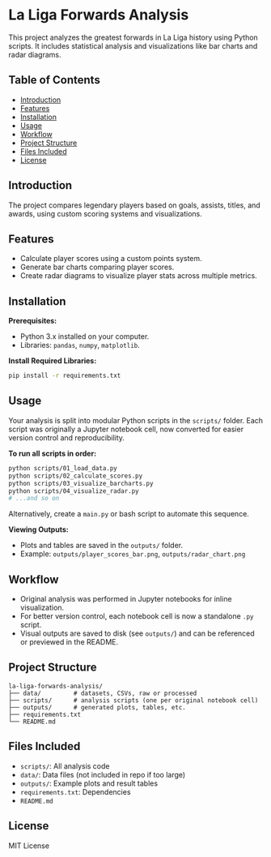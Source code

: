 # La Liga Forwards Analysis

This project analyzes the greatest forwards in La Liga history using Python scripts. It includes statistical analysis and visualizations like bar charts and radar diagrams.

## Table of Contents

- [Introduction](#introduction)
- [Features](#features)
- [Installation](#installation)
- [Usage](#usage)
- [Workflow](#workflow)
- [Project Structure](#project-structure)
- [Files Included](#files-included)
- [License](#license)

## Introduction

The project compares legendary players based on goals, assists, titles, and awards, using custom scoring systems and visualizations.

## Features

- Calculate player scores using a custom points system.
- Generate bar charts comparing player scores.
- Create radar diagrams to visualize player stats across multiple metrics.

## Installation

**Prerequisites:**

- Python 3.x installed on your computer.
- Libraries: `pandas`, `numpy`, `matplotlib`.

**Install Required Libraries:**

```bash
pip install -r requirements.txt
```

## Usage

Your analysis is split into modular Python scripts in the `scripts/` folder. 
Each script was originally a Jupyter notebook cell, now converted for easier version control and reproducibility.

**To run all scripts in order:**
```bash
python scripts/01_load_data.py
python scripts/02_calculate_scores.py
python scripts/03_visualize_barcharts.py
python scripts/04_visualize_radar.py
# ...and so on
```
Alternatively, create a `main.py` or bash script to automate this sequence.

**Viewing Outputs:**
- Plots and tables are saved in the `outputs/` folder.
- Example: `outputs/player_scores_bar.png`, `outputs/radar_chart.png`

## Workflow

- Original analysis was performed in Jupyter notebooks for inline visualization.
- For better version control, each notebook cell is now a standalone `.py` script.
- Visual outputs are saved to disk (see `outputs/`) and can be referenced or previewed in the README.

## Project Structure

```
la-liga-forwards-analysis/
├── data/         # datasets, CSVs, raw or processed
├── scripts/      # analysis scripts (one per original notebook cell)
├── outputs/      # generated plots, tables, etc.
├── requirements.txt
└── README.md
```

## Files Included

- `scripts/`: All analysis code
- `data/`: Data files (not included in repo if too large)
- `outputs/`: Example plots and result tables
- `requirements.txt`: Dependencies
- `README.md`

## License

MIT License
